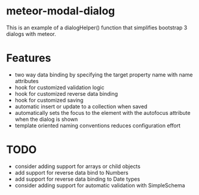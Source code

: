 # meteor-modal-dialog

This is an example of a dialogHelper() function that simplifies bootstrap 3 dialogs with meteor.

Features
========

* two way data binding by specifying the target property name with name attributes
* hook for customized validation logic
* hook for customized reverse data binding
* hook for customized saving
* automatic insert or update to a collection when saved
* automatically sets the focus to the element with the autofocus attribute when the dialog is shown
* template oriented naming conventions reduces configuration effort

TODO
====

* consider adding support for arrays or child objects
* add support for reverse data bind to Numbers
* add support for reverse data binding to Date types
* consider adding support for automatic validation with SimpleSchema

